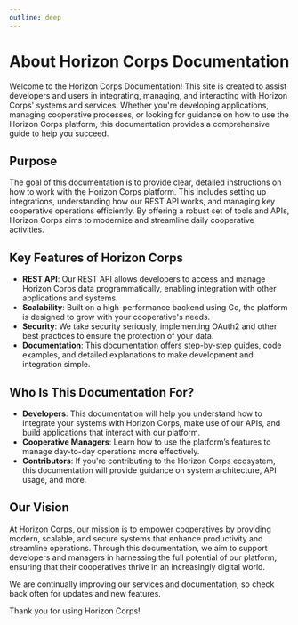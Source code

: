 ```yaml
---
outline: deep
---
```

# About Horizon Corps Documentation

Welcome to the Horizon Corps Documentation! This site is created to assist developers and users in integrating, managing, and interacting with Horizon Corps' systems and services. Whether you're developing applications, managing cooperative processes, or looking for guidance on how to use the Horizon Corps platform, this documentation provides a comprehensive guide to help you succeed.

## Purpose

The goal of this documentation is to provide clear, detailed instructions on how to work with the Horizon Corps platform. This includes setting up integrations, understanding how our REST API works, and managing key cooperative operations efficiently. By offering a robust set of tools and APIs, Horizon Corps aims to modernize and streamline daily cooperative activities.

## Key Features of Horizon Corps

- **REST API**: Our REST API allows developers to access and manage Horizon Corps data programmatically, enabling integration with other applications and systems.
- **Scalability**: Built on a high-performance backend using Go, the platform is designed to grow with your cooperative's needs.
- **Security**: We take security seriously, implementing OAuth2 and other best practices to ensure the protection of your data.
- **Documentation**: This documentation offers step-by-step guides, code examples, and detailed explanations to make development and integration simple.

## Who Is This Documentation For?

- **Developers**: This documentation will help you understand how to integrate your systems with Horizon Corps, make use of our APIs, and build applications that interact with our platform.
- **Cooperative Managers**: Learn how to use the platform’s features to manage day-to-day operations more effectively.
- **Contributors**: If you're contributing to the Horizon Corps ecosystem, this documentation will provide guidance on system architecture, API usage, and more.

## Our Vision

At Horizon Corps, our mission is to empower cooperatives by providing modern, scalable, and secure systems that enhance productivity and streamline operations. Through this documentation, we aim to support developers and managers in harnessing the full potential of our platform, ensuring that their cooperatives thrive in an increasingly digital world.

We are continually improving our services and documentation, so check back often for updates and new features.

Thank you for using Horizon Corps!
